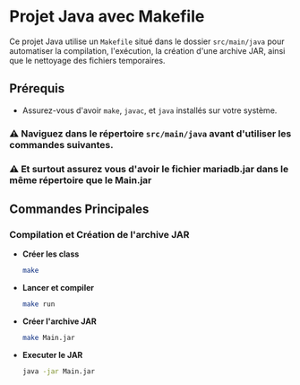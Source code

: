 # Projet Java avec Makefile

Ce projet Java utilise un `Makefile` situé dans le dossier `src/main/java` pour automatiser la compilation, l'exécution, la création d'une archive JAR, ainsi que le nettoyage des fichiers temporaires.

## Prérequis
- Assurez-vous d'avoir `make`, `javac`, et `java` installés sur votre système.
### ⚠️ **Naviguez dans le répertoire `src/main/java` avant d'utiliser les commandes suivantes.**
### ⚠️ **Et surtout assurez vous d'avoir le fichier mariadb.jar dans le même répertoire que le Main.jar**


## Commandes Principales

### Compilation et Création de l'archive JAR
- **Créer les class**  
  ```bash
  make
- **Lancer et compiler**  
  ```bash
  make run
- **Créer l'archive JAR**  
  ```bash
  make Main.jar
- **Executer le JAR**  
  ```bash
  java -jar Main.jar
